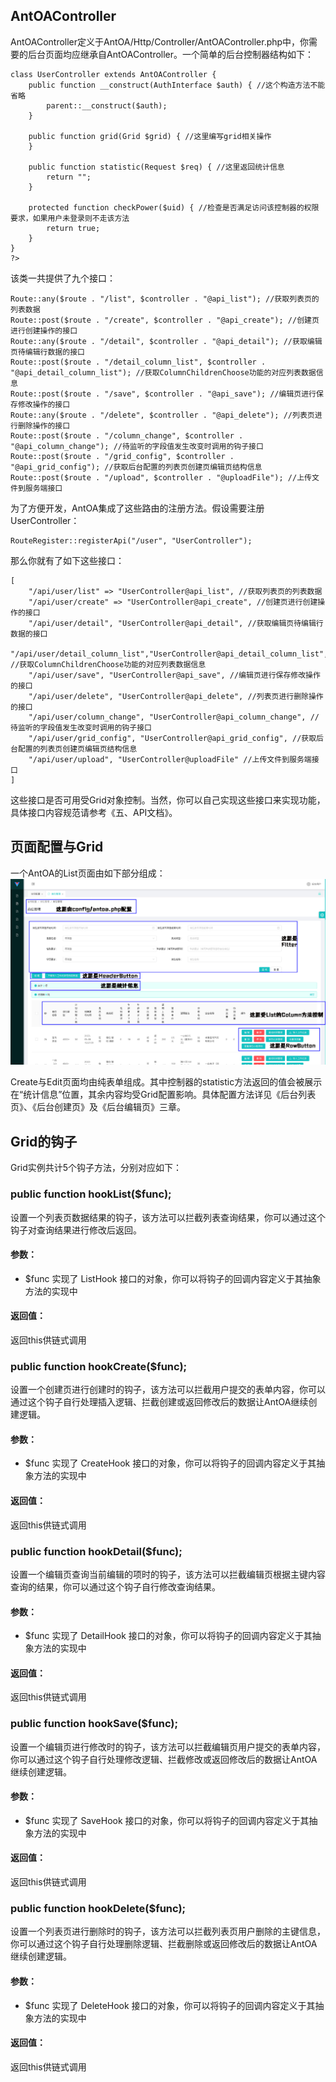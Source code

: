 ## AntOAController
AntOAController定义于AntOA/Http/Controller/AntOAController.php中，你需要的后台页面均应继承自AntOAController。一个简单的后台控制器结构如下：
```
class UserController extends AntOAController {
    public function __construct(AuthInterface $auth) { //这个构造方法不能省略
        parent::__construct($auth);
    }

    public function grid(Grid $grid) { //这里编写grid相关操作
    }

    public function statistic(Request $req) { //这里返回统计信息
        return "";
    }

    protected function checkPower($uid) { //检查是否满足访问该控制器的权限要求，如果用户未登录则不走该方法
        return true;
    }
}
?>
```
该类一共提供了九个接口：
```
Route::any($route . "/list", $controller . "@api_list"); //获取列表页的列表数据
Route::post($route . "/create", $controller . "@api_create"); //创建页进行创建操作的接口
Route::any($route . "/detail", $controller . "@api_detail"); //获取编辑页待编辑行数据的接口
Route::post($route . "/detail_column_list", $controller . "@api_detail_column_list"); //获取ColumnChildrenChoose功能的对应列表数据信息
Route::post($route . "/save", $controller . "@api_save"); //编辑页进行保存修改操作的接口
Route::any($route . "/delete", $controller . "@api_delete"); //列表页进行删除操作的接口
Route::post($route . "/column_change", $controller . "@api_column_change"); //待监听的字段值发生改变时调用的钩子接口
Route::post($route . "/grid_config", $controller . "@api_grid_config"); //获取后台配置的列表页创建页编辑页结构信息
Route::post($route . "/upload", $controller . "@uploadFile"); //上传文件到服务端接口
```
为了方便开发，AntOA集成了这些路由的注册方法。假设需要注册UserController：
```
RouteRegister::registerApi("/user", "UserController");
```
那么你就有了如下这些接口：
```
[
    "/api/user/list" => "UserController@api_list", //获取列表页的列表数据
    "/api/user/create" => "UserController@api_create", //创建页进行创建操作的接口
    "/api/user/detail", "UserController@api_detail", //获取编辑页待编辑行数据的接口
    "/api/user/detail_column_list","UserController@api_detail_column_list", //获取ColumnChildrenChoose功能的对应列表数据信息
    "/api/user/save", "UserController@api_save", //编辑页进行保存修改操作的接口
    "/api/user/delete", "UserController@api_delete", //列表页进行删除操作的接口
    "/api/user/column_change", "UserController@api_column_change", //待监听的字段值发生改变时调用的钩子接口
    "/api/user/grid_config", "UserController@api_grid_config", //获取后台配置的列表页创建页编辑页结构信息
    "/api/user/upload", "UserController@uploadFile" //上传文件到服务端接口
]
```
这些接口是否可用受Grid对象控制。当然，你可以自己实现这些接口来实现功能，具体接口内容规范请参考《五、API文档》。

## 页面配置与Grid
一个AntOA的List页面由如下部分组成：
![/admin/work/list](grid_1.jpg)

Create与Edit页面均由纯表单组成。其中控制器的statistic方法返回的值会被展示在“统计信息”位置，其余内容均受Grid配置影响。具体配置方法详见《后台列表页》、《后台创建页》及《后台编辑页》三章。

## Grid的钩子
Grid实例共计5个钩子方法，分别对应如下：

### public function hookList($func);
设置一个列表页数据结果的钩子，该方法可以拦截列表查询结果，你可以通过这个钩子对查询结果进行修改后返回。
#### 参数：
* $func 实现了 ListHook 接口的对象，你可以将钩子的回调内容定义于其抽象方法的实现中
#### 返回值：
返回this供链式调用

### public function hookCreate($func);
设置一个创建页进行创建时的钩子，该方法可以拦截用户提交的表单内容，你可以通过这个钩子自行处理插入逻辑、拦截创建或返回修改后的数据让AntOA继续创建逻辑。
#### 参数：
* $func 实现了 CreateHook 接口的对象，你可以将钩子的回调内容定义于其抽象方法的实现中
#### 返回值：
返回this供链式调用

### public function hookDetail($func);
设置一个编辑页查询当前编辑的项时的钩子，该方法可以拦截编辑页根据主键内容查询的结果，你可以通过这个钩子自行修改查询结果。
#### 参数：
* $func 实现了 DetailHook 接口的对象，你可以将钩子的回调内容定义于其抽象方法的实现中
#### 返回值：
返回this供链式调用

### public function hookSave($func);
设置一个编辑页进行修改时的钩子，该方法可以拦截编辑页用户提交的表单内容，你可以通过这个钩子自行处理修改逻辑、拦截修改或返回修改后的数据让AntOA继续创建逻辑。
#### 参数：
* $func 实现了 SaveHook 接口的对象，你可以将钩子的回调内容定义于其抽象方法的实现中
#### 返回值：
返回this供链式调用

### public function hookDelete($func);
设置一个列表页进行删除时的钩子，该方法可以拦截列表页用户删除的主键信息，你可以通过这个钩子自行处理删除逻辑、拦截删除或返回修改后的数据让AntOA继续创建逻辑。
#### 参数：
* $func 实现了 DeleteHook 接口的对象，你可以将钩子的回调内容定义于其抽象方法的实现中
#### 返回值：
返回this供链式调用